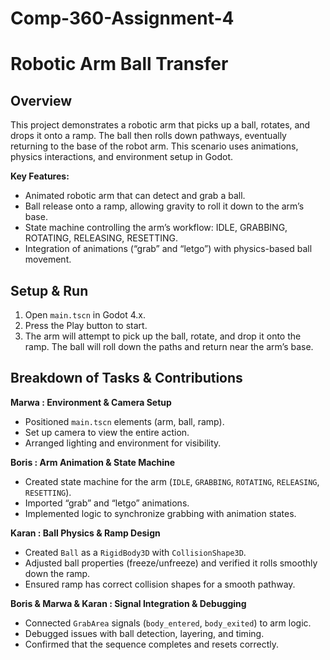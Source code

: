 # Comp-360-Assignment-4

# Robotic Arm Ball Transfer

## Overview
This project demonstrates a robotic arm that picks up a ball, rotates, and drops it onto a ramp. The ball then rolls down pathways, eventually returning to the base of the robot arm. This scenario uses animations, physics interactions, and environment setup in Godot.

**Key Features:**
- Animated robotic arm that can detect and grab a ball.
- Ball release onto a ramp, allowing gravity to roll it down to the arm’s base.
- State machine controlling the arm’s workflow: IDLE, GRABBING, ROTATING, RELEASING, RESETTING.
- Integration of animations (“grab” and “letgo”) with physics-based ball movement.

## Setup & Run
1. Open `main.tscn` in Godot 4.x.
2. Press the Play button to start.
3. The arm will attempt to pick up the ball, rotate, and drop it onto the ramp. The ball will roll down the paths and return near the arm’s base.

## Breakdown of Tasks & Contributions

**Marwa : Environment & Camera Setup**
- Positioned `main.tscn` elements (arm, ball, ramp).
- Set up camera to view the entire action.
- Arranged lighting and environment for visibility.

**Boris : Arm Animation & State Machine**
- Created state machine for the arm (`IDLE`, `GRABBING`, `ROTATING`, `RELEASING`, `RESETTING`).
- Imported “grab” and “letgo” animations.
- Implemented logic to synchronize grabbing with animation states.

**Karan : Ball Physics & Ramp Design**
- Created `Ball` as a `RigidBody3D` with `CollisionShape3D`.
- Adjusted ball properties (freeze/unfreeze) and verified it rolls smoothly down the ramp.
- Ensured ramp has correct collision shapes for a smooth pathway.

**Boris & Marwa & Karan : Signal Integration & Debugging**
- Connected `GrabArea` signals (`body_entered`, `body_exited`) to arm logic.
- Debugged issues with ball detection, layering, and timing.
- Confirmed that the sequence completes and resets correctly.

